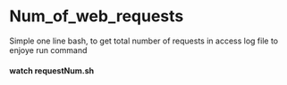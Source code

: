 # Num_of_web_requests

Simple one line bash, to get total number of requests in access log file
to enjoye run command

#### watch requestNum.sh
